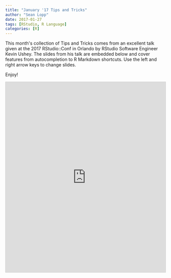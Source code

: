 ```yaml
---
title: "January '17 Tips and Tricks"
author: "Sean Lopp"
date: 2017-01-27
tags: [RStudio, R Language]
categories: [R]
---
```


This month's collection of Tips and Tricks comes from an excellent talk given at the 2017 RStudio::Conf in Orlando by RStudio Software Engineer Kevin Ushey.  The slides from his talk are embedded below and cover features from autocompletion to R Markdown shortcuts. Use the left and right arrow keys to change slides.

Enjoy!

<iframe src="https://rawgit.com/kevinushey/2017-rstudio-conf/master/slides.html#1" width="100%" height="600" frameborder="0" marginwidth="0" marginheight="0" scrolling="no" style="border:1px solid #CCC; border-width:1px; margin-bottom:5px; max-width: 100%;" allowfullscreen=""></iframe>
